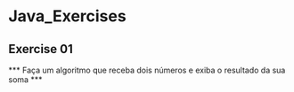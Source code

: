 # Java_Exercises
## Exercise 01
*** Faça um algoritmo que receba dois números e exiba o resultado da sua soma ***

